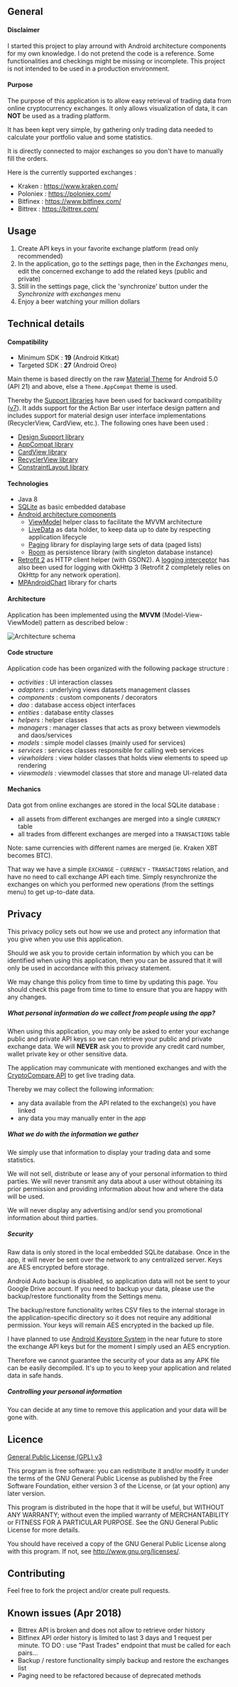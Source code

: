 ## General

#### Disclaimer

I started this project to play arround with Android architecture components for my own knowledge.
I do not pretend the code is a reference.
Some functionalities and checkings might be missing or incomplete.
This project is not intended to be used in a production environment.

#### Purpose

The purpose of this application is to allow easy retrieval of trading data from online
cryptocurrency exchanges. It only allows visualization of data, it can **NOT** be used as a trading
platform.

It has been kept very simple, by gathering only trading data needed to calculate your portfolio
value and some statistics.

It is directly connected to major exchanges so you don't have to manually fill the orders.

Here is the currently supported exchanges :

- Kraken : https://www.kraken.com/
- Poloniex : https://poloniex.com/
- Bitfinex : https://www.bitfinex.com/
- Bittrex : https://bittrex.com/

## Usage

1. Create API keys in your favorite exchange platform (read only recommended)
2. In the application, go to the _settings_ page, then in the _Exchanges_ menu, edit the concerned
exchange to add the related keys (public and private)
3. Still in the settings page, click the 'synchronize' button under the _Synchronize with exchanges_
menu
4. Enjoy a beer watching your million dollars

## Technical details

#### Compatibility

- Minimum SDK : **19** (Android Kitkat) 
- Targeted SDK : **27** (Android Oreo)

Main theme is based directly on the raw
[Material Theme](https://developer.android.com/training/material/theme.html) for Android 5.0
(API 21) and above, else a `Theme.AppCompat` theme is used.

Thereby the [Support libraries](https://developer.android.com/topic/libraries/support-library/index.html)
have been used for backward compatibility ([v7](https://developer.android.com/topic/libraries/support-library/packages.html#v7)).
It adds support for the Action Bar user interface design pattern and includes support for material
design user interface implementations (RecyclerView, CardView, etc.). The following ones have been used :

- [Design Support library](https://developer.android.com/training/material/design-library.html)
- [AppCompat library](https://developer.android.com/topic/libraries/support-library/packages.html#v7-appcompat)
- [CardView library](https://developer.android.com/topic/libraries/support-library/packages.html#v7-cardview)
- [RecyclerView library](https://developer.android.com/topic/libraries/support-library/packages.html#v7-recyclerview)
- [ConstraintLayout library](https://developer.android.com/reference/android/support/constraint/ConstraintLayout.html)

#### Technologies

- Java 8
- [SQLite](https://www.sqlite.org) as basic embedded database
- [Android architecture components](https://developer.android.com/topic/libraries/architecture/index.html)
  - [ViewModel](https://developer.android.com/topic/libraries/architecture/viewmodel.html) helper
  class to facilitate the MVVM architecture
  - [LiveData](https://developer.android.com/topic/libraries/architecture/livedata.html) as data
  holder, to keep data up to date by respecting application lifecycle
  - [Paging](https://developer.android.com/topic/libraries/architecture/paging.html) library for
  displaying large sets of data (paged lists)
  - [Room](https://developer.android.com/topic/libraries/architecture/room.html) as persistence
  library (with singleton database instance)
- [Retrofit 2](http://square.github.io/retrofit/) as HTTP client helper (with GSON2).
A [logging interceptor](https://github.com/square/okhttp/tree/master/okhttp-logging-interceptor) has
also been used for logging with OkHttp 3 (Retrofit 2 completely relies on OkHttp for any network
operation).
- [MPAndroidChart](https://github.com/PhilJay/MPAndroidChart) library for charts

#### Architecture

Application has been implemented using the **MVVM** (Model-View-ViewModel) pattern as described below :

![Architecture schema](doc/architecture.svg "Architecture")

#### Code structure

Application code has been organized with the following package structure :

- _activities_ : UI interaction classes
- _adapters_ : underlying views datasets management classes
- _components_ : custom components / decorators
- _dao_ : database access object interfaces
- _entities_ : database entity classes
- _helpers_ : helper classes
- _managers_ : manager classes that acts as proxy between viewmodels and daos/services
- _models_ : simple model classes (mainly used for services)
- _services_ : services classes responsible for calling web services
- _viewholders_ : view holder classes that holds view elements to speed up rendering
- _viewmodels_ : viewmodel classes that store and manage UI-related data

#### Mechanics

Data got from online exchanges are stored in the local SQLite database :

- all assets from different exchanges are merged into a single `CURRENCY` table
- all trades from different exchanges are merged into a `TRANSACTIONS` table

Note: same currencies with different names are merged (ie. Kraken XBT becomes BTC).

That way we have a simple `EXCHANGE` - `CURRENCY` - `TRANSACTIONS` relation, and have no need to
call exchange API each time. Simply resynchronize the exchanges on which you performed new
operations (from the settings menu) to get up-to-date data.

## Privacy

This privacy policy sets out how we use and protect any information that you give when you use
this application.

Should we ask you to provide certain information by which you can be identified when using this
application, then you can be assured that it will only be used in accordance with this privacy
statement.

We may change this policy from time to time by updating this page. You should check this page from
time to time to ensure that you are happy with any changes.

##### What personal information do we collect from people using the app?

When using this application, you may only be asked to enter your exchange public and private API
keys so we can retrieve your public and private exchange data. We will **NEVER** ask you to provide
any credit card number, wallet private key or other sensitive data.

The application may communicate with mentioned exchanges and with the
[CryptoCompare API](https://www.cryptocompare.com/api/) to get live trading data.

Thereby we may collect the following information:

- any data available from the API related to the exchange(s) you have linked
- any data you may manually enter in the app

##### What we do with the information we gather

We simply use that information to display your trading data and some statistics.

We will not sell, distribute or lease any of your personal information to third parties. We will
never transmit any data about a user without obtaining its prior permission and providing
information about how and where the data will be used.

We will never display any advertising and/or send you promotional information about third parties.

##### Security

Raw data is only stored in the local embedded SQLite database. Once in the app, it will never be sent
over the network to any centralized server. Keys are AES encrypted before storage.

Android Auto backup is disabled, so application data will not be sent to your Google Drive account.
If you need to backup your data, please use the backup/restore functionality from the Settings menu.

The backup/restore functionality writes CSV files to the internal storage in the application-specific
directory so it does not require any additional permission. Your keys will remain AES encrypted in
the backed up file.

I have planned to use [Android Keystore System](https://developer.android.com/training/articles/keystore.html)
in the near future to store the exchange API keys but for the moment I simply used an AES encryption. 

Therefore we cannot guarantee the security of your data as any APK file can be easily decompiled.
It's up to you to keep your application and related data in safe hands.

##### Controlling your personal information

You can decide at any time to remove this application and your data will be gone with.

## Licence

[General Public License (GPL) v3](https://www.gnu.org/licenses/gpl-3.0.en.html)

This program is free software: you can redistribute it and/or modify it under the terms of the GNU
General Public License as published by the Free Software Foundation, either version 3 of the
License, or (at your option) any later version.

This program is distributed in the hope that it will be useful, but WITHOUT ANY WARRANTY; without
even the implied warranty of MERCHANTABILITY or FITNESS FOR A PARTICULAR PURPOSE. See the GNU
General Public License for more details.
    
You should have received a copy of the GNU General Public License along with this program.  If not,
see <http://www.gnu.org/licenses/>.

## Contributing

Feel free to fork the project and/or create pull requests.

## Known issues (Apr 2018)

- Bittrex API is broken and does not allow to retrieve order history
- Bitfinex API order history is limited to last 3 days and 1 request per minute. TO DO : use "Past
Trades" endpoint that must be called for each pairs...
- Backup / restore functionality simply backup and restore the exchanges list
- Paging need to be refactored because of deprecated methods
